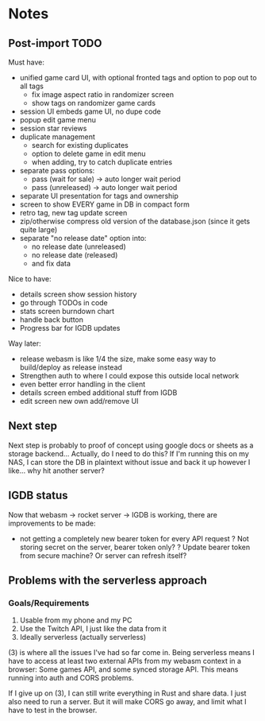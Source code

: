 # Notes

## Post-import TODO

Must have:
+ unified game card UI, with optional fronted tags and option to pop out to all tags
    + fix image aspect ratio in randomizer screen
    + show tags on randomizer game cards
+ session UI embeds game UI, no dupe code
+ popup edit game menu
+ session star reviews
+ duplicate management
    + search for existing duplicates
    + option to delete game in edit menu
    + when adding, try to catch duplicate entries
+ separate pass options:
    + pass (wait for sale) -> auto longer wait period
    + pass (unreleased) -> auto longer wait period
+ separate UI presentation for tags and ownership
+ screen to show EVERY game in DB in compact form
+ retro tag, new tag update screen
+ zip/otherwise compress old version of the database.json (since it gets quite large)
+ separate "no release date" option into:
    + no release date (unreleased)
    + no release date (released)
    + and fix data

Nice to have:
+ details screen show session history
+ go through TODOs in code
+ stats screen burndown chart
+ handle back button
+ Progress bar for IGDB updates

Way later:
+ release webasm is like 1/4 the size, make some easy way to build/deploy as release instead
+ Strengthen auth to where I could expose this outside local network
+ even better error handling in the client
+ details screen embed additional stuff from IGDB
+ edit screen new own add/remove UI

## Next step
Next step is probably to proof of concept using google docs or sheets as a storage backend...
Actually, do I need to do this? If I'm running this on my NAS, I can store the DB in plaintext
without issue and back it up however I like... why hit another server?

## IGDB status
Now that webasm -> rocket server -> IGDB is working, there are improvements to be made:
+ not getting a completely new bearer token for every API request
? Not storing secret on the server, bearer token only?
? Update bearer token from secure machine? Or server can refresh itself?

## Problems with the serverless approach

### Goals/Requirements
1. Usable from my phone and my PC
2. Use the Twitch API, I just like the data from it
3. Ideally serverless (actually serverless)

(3) is where all the issues I've had so far come in. Being serverless means I have to access at
least two external APIs from my webasm context in a browser: Some games API, and some synced
storage API. This means running into auth and CORS problems.

If I give up on (3), I can still write everything in Rust and share data. I just also need to run
a server. But it will make CORS go away, and limit what I have to test in the browser.